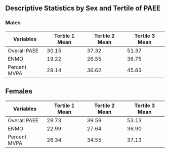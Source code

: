
## Descriptive Statistics by Sex and Tertile of PAEE
### Males

| Variables         | Tertile 1 Mean | Tertile 2 Mean | Tertile 3 Mean |
|-------------------|----------------|----------------|----------------|
| Overall PAEE      | 30.15          | 37.32          | 51.37          |
| ENMO              | 19.22          | 26.55          | 36.75          |
| Percent MVPA      | 28.14          | 36.62          | 45.83          |




## Females

| Variables         | Tertile 1 Mean | Tertile 2 Mean | Tertile 3 Mean |
|-------------------|----------------|----------------|----------------|
| Overall PAEE      | 28.73          | 39.59          | 53.13          |
| ENMO              | 22.99          | 27.64          | 36.90          |
| Percent MVPA      | 26.34          | 34.55          | 37.13          |
